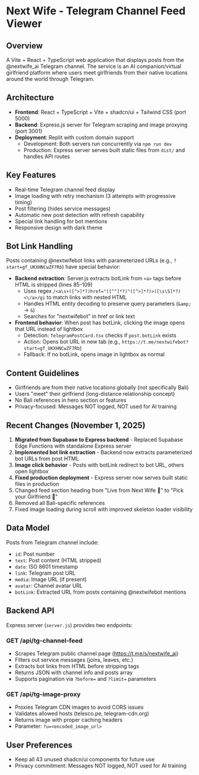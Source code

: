 # Next Wife - Telegram Channel Feed Viewer

## Overview
A Vite + React + TypeScript web application that displays posts from the @nextwife_ai Telegram channel. The service is an AI companion/virtual girlfriend platform where users meet girlfriends from their native locations around the world through Telegram.

## Architecture
- **Frontend**: React + TypeScript + Vite + shadcn/ui + Tailwind CSS (port 5000)
- **Backend**: Express.js server for Telegram scraping and image proxying (port 3001)
- **Deployment**: Replit with custom domain support
  - Development: Both servers run concurrently via `npm run dev`
  - Production: Express server serves built static files from `dist/` and handles API routes

## Key Features
- Real-time Telegram channel feed display
- Image loading with retry mechanism (3 attempts with progressive timing)
- Post filtering (hides service messages)
- Automatic new post detection with refresh capability
- Special link handling for bot mentions
- Responsive design with dark theme

## Bot Link Handling
Posts containing @nextwifebot links with parameterized URLs (e.g., `?start=gf_UKXHNCwZF7Rb`) have special behavior:
- **Backend extraction**: Server.js extracts botLink from `<a>` tags before HTML is stripped (lines 85-109)
  - Uses regex `/<a\s+([^>]*?)href="([^"]*?)"([^>]*?)>([\s\S]*?)<\/a>/gi` to match links with nested HTML
  - Handles HTML entity decoding to preserve query parameters (`&amp;` → `&`)
  - Searches for "nextwifebot" in href or link text
- **Frontend behavior**: When post has botLink, clicking the image opens that URL instead of lightbox
  - Detection: `TelegramPostCard.tsx` checks if `post.botLink` exists
  - Action: Opens bot URL in new tab (e.g., `https://t.me/nextwifebot?start=gf_UKXHNCwZF7Rb`)
  - Fallback: If no botLink, opens image in lightbox as normal

## Content Guidelines
- Girlfriends are from their native locations globally (not specifically Bali)
- Users "meet" their girlfriend (long-distance relationship concept)
- No Bali references in hero section or features
- Privacy-focused: Messages NOT logged, NOT used for AI training

## Recent Changes (November 1, 2025)
1. **Migrated from Supabase to Express backend** - Replaced Supabase Edge Functions with standalone Express server
2. **Implemented bot link extraction** - Backend now extracts parameterized bot URLs from post HTML
3. **Image click behavior** - Posts with botLink redirect to bot URL, others open lightbox
4. **Fixed production deployment** - Express server now serves built static files in production
5. Changed feed section heading from "Live from Next Wife 🌻" to "Pick your Girlfriend 🌻"
6. Removed all Bali-specific references
7. Fixed image loading during scroll with improved skeleton loader visibility

## Data Model
Posts from Telegram channel include:
- `id`: Post number
- `text`: Post content (HTML stripped)
- `date`: ISO 8601 timestamp
- `link`: Telegram post URL
- `media`: Image URL (if present)
- `avatar`: Channel avatar URL
- `botLink`: Extracted URL from posts containing @nextwifebot mentions

## Backend API
Express server (`server.js`) provides two endpoints:

### GET /api/tg-channel-feed
- Scrapes Telegram public channel page (https://t.me/s/nextwife_ai)
- Filters out service messages (joins, leaves, etc.)
- Extracts bot links from HTML before stripping tags
- Returns JSON with channel info and posts array
- Supports pagination via `?before=` and `?limit=` parameters

### GET /api/tg-image-proxy
- Proxies Telegram CDN images to avoid CORS issues
- Validates allowed hosts (telesco.pe, telegram-cdn.org)
- Returns image with proper caching headers
- Parameter: `?u=<encoded_image_url>`

## User Preferences
- Keep all 43 unused shadcn/ui components for future use
- Privacy commitment: Messages NOT logged, NOT used for AI training
